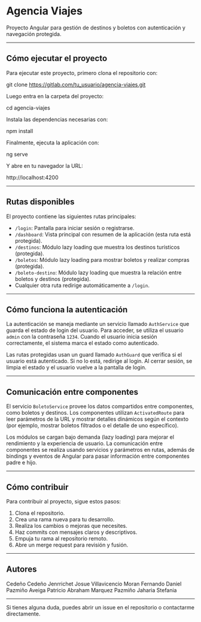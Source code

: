 # Agencia Viajes

Proyecto Angular para gestión de destinos y boletos con autenticación y navegación protegida.

---

## Cómo ejecutar el proyecto

Para ejecutar este proyecto, primero clona el repositorio con:

git clone https://gitlab.com/tu_usuario/agencia-viajes.git


Luego entra en la carpeta del proyecto:

cd agencia-viajes


Instala las dependencias necesarias con:

npm install


Finalmente, ejecuta la aplicación con:

ng serve


Y abre en tu navegador la URL:

http://localhost:4200


---

## Rutas disponibles

El proyecto contiene las siguientes rutas principales:

- `/login`: Pantalla para iniciar sesión o registrarse.
- `/dashboard`: Vista principal con resumen de la aplicación (esta ruta está protegida).
- `/destinos`: Módulo lazy loading que muestra los destinos turísticos (protegida).
- `/boletos`: Módulo lazy loading para mostrar boletos y realizar compras (protegida).
- `/boleto-destino`: Módulo lazy loading que muestra la relación entre boletos y destinos (protegida).
- Cualquier otra ruta redirige automáticamente a `/login`.

---

## Cómo funciona la autenticación

La autenticación se maneja mediante un servicio llamado `AuthService` que guarda el estado de login del usuario. Para acceder, se utiliza el usuario `admin` con la contraseña `1234`. Cuando el usuario inicia sesión correctamente, el sistema marca el estado como autenticado.

Las rutas protegidas usan un guard llamado `AuthGuard` que verifica si el usuario está autenticado. Si no lo está, redirige al login. Al cerrar sesión, se limpia el estado y el usuario vuelve a la pantalla de login.

---

## Comunicación entre componentes

El servicio `BoletoService` provee los datos compartidos entre componentes, como boletos y destinos. Los componentes utilizan `ActivatedRoute` para leer parámetros de la URL y mostrar detalles dinámicos según el contexto (por ejemplo, mostrar boletos filtrados o el detalle de uno específico).

Los módulos se cargan bajo demanda (lazy loading) para mejorar el rendimiento y la experiencia de usuario. La comunicación entre componentes se realiza usando servicios y parámetros en rutas, además de bindings y eventos de Angular para pasar información entre componentes padre e hijo.

---

## Cómo contribuir

Para contribuir al proyecto, sigue estos pasos:

1. Clona el repositorio.
2. Crea una rama nueva para tu desarrollo.
3. Realiza los cambios o mejoras que necesites.
4. Haz commits con mensajes claros y descriptivos.
5. Empuja tu rama al repositorio remoto.
6. Abre un merge request para revisión y fusión.

---

## Autores

Cedeño Cedeño Jenrrichet Josue
Villavicencio Moran Fernando Daniel
Pazmiño Aveiga Patricio Abraham
Marquez Pazmiño Jaharia Stefania

---

Si tienes alguna duda, puedes abrir un issue en el repositorio o contactarme directamente.


